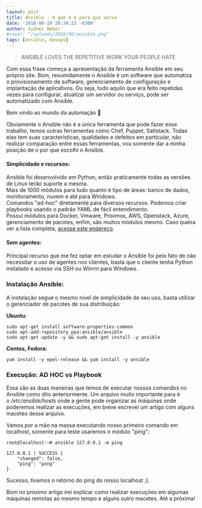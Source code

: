 ```yaml
---
layout: post
title: Ansible - O que é e para que serve
date: '2018-06-19 20:34:23 -0300'
author: Sidnei Weber
#cover: "/uploads/2018/06/ansible.png"
tags: [ansible, devops]
---
```


> ANSIBLE LOVES THE REPETITIVE WORK YOUR PEOPLE HATE

Com essa frase começa a apresentação da ferramenta Ansible em seu próprio site. Bom, resumidamente o Ansible é um software que automatiza o provisionamento de software, gerenciamento de configuração e implantação de aplicativos. Ou seja, tudo aquilo que era feito repetidas vezes para configurar, atualizar um servidor ou serviço, pode ser automatizado com Ansible.

Bem vindo ao mundo da automação 🙂

Obviamente o Ansible não é a única ferramenta que pode fazer esse trabalho, temos outras ferramentas como Chef, Puppet, Saltstack. Todas elas tem suas características, qualidades e defeitos em particular, não realizar comparação entre essas ferramentas, vou somente dar a minha posição de o por que escolhi o Ansible.

#### Simplicidade e recursos:

Ansible foi desenvolvido em Python, então praticamente todas as versões de Linux terão suporte a mesma.  
Mais de 1000 módulos para tudo quanto é tipo de áreas: banco de dados, monitoramento, nuvem e até para Windows.  
Comandos "ad-hoc" diretamente para diversos recursos. Podemos criar playbooks usando o padrão YAML de fácil entendimento.  
Possui módulos para Docker, Vmware, Proxmox, AWS, Openstack, Azure, gerenciamento de pacotes, enfim, são muitos módulos mesmo. Caso queira ver a lista completa, [acesse este endereço](https://docs.ansible.com/ansible/latest/modules/list_of_all_modules.html).

#### Sem agentes:

Principal recurso que me fez optar em estudar o Ansible foi pelo fato de não necessitar o uso de agentes nos clientes, basta que o cliente tenha Python instalado e acesso via SSH ou Winrm para Windows.

### Instalação Ansible:

A instalação segue o mesmo nível de simplicidade de seu uso, basta utilizar o gerenciador de pacotes de sua distribuição:

**Ubuntu**:

```shell
sudo apt-get install software-properties-common
sudo apt-add-repository ppa:ansible/ansible
sudo apt-get update -y && sudo apt-get install -y ansible
```

**Centos, Fedora:**

```shell
yum install -y epel-release && yum install -y ansible
```

### Execução: AD HOC vs Playbook

Essa são as duas maneiras que temos de executar nossos comandos no Ansible como dito anteriormente. Um arquivo muito importante para é o */etc/ansible/hosts* onde a gente pode organizar as máquinas onde poderemos realizar as execuções, em breve escrevei um artigo com alguns macetes desse arquivo.

Vamos por a mão na massa executando nosso primeiro comando em localhost, somente para teste usaremos o módulo "ping":

```shell
root@localhost:~# ansible 127.0.0.1 -m ping

127.0.0.1 | SUCCESS {
    "changed": false,
    "ping": "pong"
}
```

Sucesso, tivemos o retorno do ping do nosso localhost ;).

Bom no próximo artigo irei explicar como realizar execuções em algumas máquinas remotas ao mesmo tempo e alguns outro macetes. Até a próxima!
